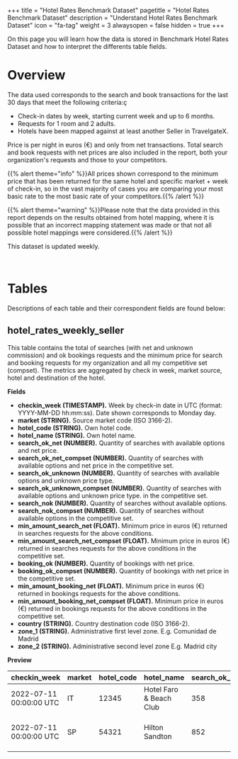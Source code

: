 +++
title = "Hotel Rates Benchmark Dataset"
pagetitle = "Hotel Rates Benchmark Dataset"
description = "Understand Hotel Rates Benchmark Dataset"
icon = "fa-tag" 
weight = 3
alwaysopen = false
hidden = true
+++

On this page you will learn how the data is stored in Benchmark Hotel Rates Dataset and how to interpret the differents table fields.

# Overview

The data used corresponds to the search and book transactions for the last 30 days that meet the following criteria:ç

* Check-in dates by week, starting current week and up to 6 months.
* Requests for 1 room and 2 adults.
* Hotels have been mapped against at least another Seller in TravelgateX.

Price is per night in euros (€) and only from net transactions. Total search and book requests with net prices are also included in the report, both your organization's requests and those to your competitors.

{{% alert theme="info" %}}All prices shown correspond to the minimum price that has been returned for the same hotel and specific market + week of check-in, so in the vast majority of cases you are comparing your most basic rate to the most basic rate of your competitors.{{% /alert %}}

{{% alert theme="warning" %}}Please note that the data provided in this report depends on the results obtained from hotel mapping, where it is possible that an incorrect mapping statement was made or that not all possible hotel mappings were considered.{{% /alert %}}

This dataset is updated weekly.


</br>


# Tables

Descriptions of each table and their correspondent fields are found below:


## hotel\_rates\_weekly\_seller
This table contains the total of searches (with net and unknown commission) and ok bookings requests and the minimum price for search and booking requests for my organization and all my competitive set (compset). The metrics are aggregated by check in week, market source, hotel and destination of the hotel.


__Fields__

* **checkin_week (TIMESTAMP).** Week by check-in date in UTC (format: YYYY-MM-DD hh:mm:ss). Date shown corresponds to Monday day.
* **market (STRING).** Source market code (ISO 3166-2).
* **hotel\_code (STRING).** Own hotel code.
* **hotel\_name    (STRING).** Own hotel name.
* **search\_ok\_net (NUMBER).** Quantity of searches with available options and net price.
* **search\_ok\_net\_compset (NUMBER).** Quantity of searches with available options and net price in the competitive set.
* **search\_ok\_unknown (NUMBER).** Quantity of searches with available options and unknown price type.
* **search\_ok\_unknown\_compset (NUMBER).** Quantity of searches with available options and unknown price type. in the competitive set.
* **search\_nok (NUMBER).** Quantity of searches without available options.
* **search\_nok\_compset (NUMBER).** Quantity of searches without available options in the competitive set.
* **min\_amount\_search\_net (FLOAT).** Minimum price in euros (€) returned in searches requests for the above conditions. 
* **min\_amount\_search\_net\_compset (FLOAT).** Minimum price in euros (€) returned in searches requests for the above conditions in the competitive set.
* **booking\_ok (NUMBER).** Quantity of bookings with net price.
* **booking\_ok\_compset (NUMBER).** Quantity of bookings with net price in the competitive set.
* **min\_amount\_booking\_net (FLOAT).** Minimum price in euros (€) returned in bookings requests for the above conditions. 
* **min\_amount\_booking\_net\_compset (FLOAT).** Minimum price in euros (€) returned in bookings requests for the above conditions in the competitive set.
* **country (STRING).** Country destination code (ISO 3166-2).
* **zone_1 (STRING).** Administrative first level zone. E.g. Comunidad de Madrid
* **zone_2 (STRING).** Administrative second level zone E.g. Madrid city


__Preview__


| checkin_week | market | hotel_code | hotel_name | search_ok_net | search_ok_net_compset | search_ok_unknown | search_ok_unknown_compset | min_amount_search_net |  min_amount_search_net_compset | booking_ok | booking_ok_compset | min_amount_booking_net | min_amount_booking_net_compset | country | zone_1 | zone_2 |
|--------------|--------|------------|----------- |---------------|-----------------------|-------------------|---------------------------|-----------------------|------------------------------|------------|--------------------|------------------------|--------------------------------|---------|--------|--------|
| 2022-07-11 00:00:00 UTC  | IT     | 12345       | Hotel Faro & Beach Club | 358    | 450                   | 20                | 35                        | 53,3                  | 48,2                          | 23         | 39                 | 55,90                  | 54,22                          | SP      | Comunidad de Madrid    | Madrid city         | 
| 2022-07-11 00:00:00 UTC  | SP     | 54321       | Hilton Sandton          | 852    | 421                   | 28                | 25                        | 102,75                  | 109,20                          | 23         | 39                 | 105,42                  | 103,18                           | ZA      | Gauteng         | City of Johannesburg Metropolitan Municipality | 
